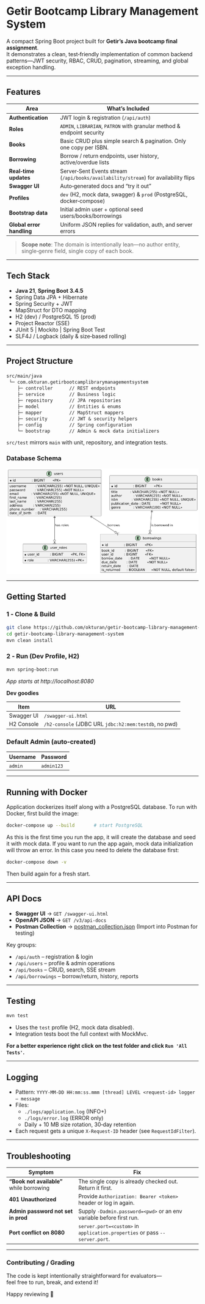 # Getir Bootcamp Library Management System

A compact Spring Boot project built for **Getir’s Java bootcamp final assignment**.  
It demonstrates a clean, test‑friendly implementation of common backend patterns—JWT security, RBAC, CRUD, pagination, streaming, and global exception handling.

---

## Features
| Area                     | What’s Included |
|--------------------------|-----------------|
| **Authentication**       | JWT login & registration (`/api/auth`) |
| **Roles**                | `ADMIN`, `LIBRARIAN`, `PATRON` with granular method & endpoint security |
| **Books**                | Basic CRUD plus simple search & pagination. Only one copy per ISBN. |
| **Borrowing**            | Borrow / return endpoints, user history, active/overdue lists |
| **Real‑time updates**    | Server‑Sent Events stream (`/api/books/availability/stream`) for availability flips |
| **Swagger UI**           | Auto‑generated docs and “try it out” |
| **Profiles**             | `dev` (H2, mock data, swagger) & `prod` (PostgreSQL, docker‑compose) |
| **Bootstrap data**       | Initial admin user + optional seed users/books/borrowings |
| **Global error handling**| Uniform JSON replies for validation, auth, and server errors |

> **Scope note**: The domain is intentionally lean—no author entity, single‑genre field, single copy of each book.

---

## Tech Stack
* **Java 21**, **Spring Boot 3.4.5**
* Spring Data JPA + Hibernate
* Spring Security + JWT
* MapStruct for DTO mapping
* H2 (dev) / PostgreSQL 15 (prod)
* Project Reactor (SSE)
* JUnit 5 | Mockito | Spring Boot Test
* SLF4J / Logback (daily & size‑based rolling)

---

## Project Structure
```
src/main/java
 └─ com.okturan.getirbootcamplibrarymanagementsystem
    ├─ controller      // REST endpoints
    ├─ service         // Business logic
    ├─ repository      // JPA repositories
    ├─ model           // Entities & enums
    ├─ mapper          // MapStruct mappers
    ├─ security        // JWT & security helpers
    ├─ config          // Spring configuration
    └─ bootstrap       // Admin & mock data initializers
```
`src/test` mirrors `main` with unit, repository, and integration tests.

### Database Schema
![Database Schema](db_diagram.png)

---

## Getting Started

### 1 ‑ Clone & Build
```bash
git clone https://github.com/okturan/getir-bootcamp-library-management-system.git
cd getir-bootcamp-library-management-system
mvn clean install
```

### 2 ‑ Run (Dev Profile, H2)
```bash
mvn spring-boot:run
```
*App starts at http://localhost:8080*

**Dev goodies**

| Item       | URL |
|------------|-----|
| Swagger UI | `/swagger-ui.html` |
| H2 Console | `/h2-console` (JDBC URL `jdbc:h2:mem:testdb`, no pwd) |

### Default Admin (auto‑created)

| Username | Password |
|----------|----------|
| `admin`  | `admin123` |

---

## Running with Docker
Application dockerizes itself along with a PostgreSQL database.
To run with Docker, first build the image:

```bash
docker-compose up --build       # start PostgreSQL
```
As this is the first time you run the app, it will create the database and seed it with mock data.
If you want to run the app again, mock data initialization will throw an error. In this case you need to delete the database first:
```bash
docker-compose down -v
```

Then build again for a fresh start.

---

## API Docs
* **Swagger UI** → `GET /swagger-ui.html`
* **OpenAPI JSON** → `GET /v3/api-docs`
* **Postman Collection** → [postman_collection.json](postman_collection.json) (Import into Postman for testing)

Key groups:
* `/api/auth` – registration & login
* `/api/users` – profile & admin operations
* `/api/books` – CRUD, search, SSE stream
* `/api/borrowings` – borrow/return, history, reports

---

## Testing
```bash
mvn test
```
* Uses the `test` profile (H2, mock data disabled).
* Integration tests boot the full context with MockMvc.

**For a better experience right click on the test folder and click `Run 'All Tests'`.**

---

## Logging
* Pattern: `YYYY‑MM‑DD HH:mm:ss.mmm [thread] LEVEL <request‑id> logger – message`
* Files:
  * `./logs/application.log` (INFO+)
  * `./logs/error.log` (ERROR only)
  * Daily + 10 MB size rotation, 30‑day retention
* Each request gets a unique `X‑Request-ID` header (see `RequestIdFilter`).

---

## Troubleshooting

| Symptom | Fix |
|---------|-----|
| **“Book not available”** while borrowing | The single copy is already checked out. Return it first. |
| **401 Unauthorized** | Provide `Authorization: Bearer <token>` header or log in again. |
| **Admin password not set in prod** | Supply `-Dadmin.password=<pwd>` or an env variable before first run. |
| **Port conflict on 8080** | `server.port=<custom>` in `application.properties` or pass `--server.port`. |

---

### Contributing / Grading
The code is kept intentionally straightforward for evaluators—  
feel free to run, break, and extend it!

Happy reviewing 👋
